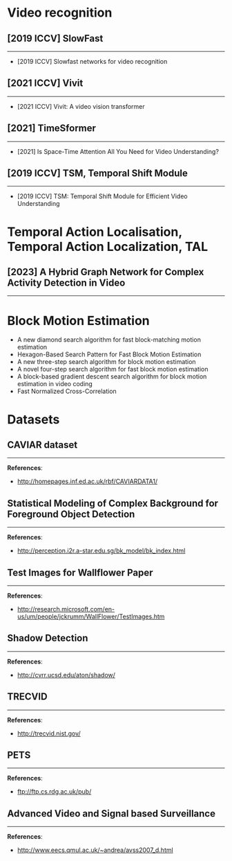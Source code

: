 # Video recognition

## [2019 ICCV] SlowFast
---
- [2019 ICCV] Slowfast networks for video recognition

## [2021 ICCV] Vivit
---
- [2021 ICCV] Vivit: A video vision transformer

## [2021] TimeSformer
---
- [2021] Is Space-Time Attention All You Need for Video Understanding?

## [2019 ICCV] TSM, Temporal Shift Module
---
- [2019 ICCV] TSM: Temporal Shift Module for Efficient Video Understanding

# Temporal Action Localisation, Temporal Action Localization, TAL

## [2023] A Hybrid Graph Network for Complex Activity Detection in Video
---

# Block Motion Estimation
- A new diamond search algorithm for fast block-matching motion estimation
- Hexagon-Based Search Pattern for Fast Block Motion Estimation
- A new three-step search algorithm for block motion estimation
- A novel four-step search algorithm for fast block motion estimation
- A block-based gradient descent search algorithm for block motion estimation in video coding
- Fast Normalized Cross-Correlation

# Datasets

## CAVIAR dataset
---
**References**:
- http://homepages.inf.ed.ac.uk/rbf/CAVIARDATA1/


## Statistical Modeling of Complex Background for Foreground Object Detection
---
**References**:
- http://perception.i2r.a-star.edu.sg/bk_model/bk_index.html


## Test Images for Wallflower Paper
---
**References**:
- http://research.microsoft.com/en-us/um/people/jckrumm/WallFlower/TestImages.htm


## Shadow Detection
---
**References**:
- http://cvrr.ucsd.edu/aton/shadow/


## TRECVID
---
**References**:
- http://trecvid.nist.gov/


## PETS
---
**References**:
- ftp://ftp.cs.rdg.ac.uk/pub/


## Advanced Video and Signal based Surveillance
---
**References**:
- http://www.eecs.qmul.ac.uk/~andrea/avss2007_d.html

